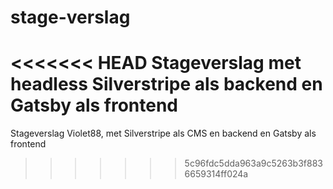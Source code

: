 # stage-verslag
<<<<<<< HEAD
Stageverslag met headless Silverstripe als backend en Gatsby als frontend
=======
Stageverslag Violet88, met Silverstripe als CMS en backend en Gatsby als frontend
>>>>>>> 5c96fdc5dda963a9c5263b3f8836659314ff024a

